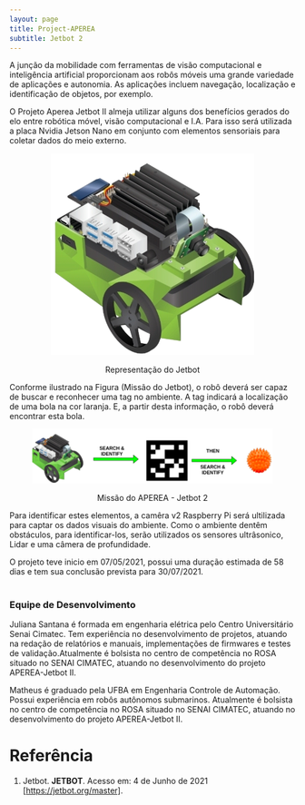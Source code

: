 ```yaml
---
layout: page
title: Project-APEREA
subtitle: Jetbot 2
---
```

A junção da mobilidade com ferramentas de visão computacional e inteligência artificial proporcionam aos robôs móveis uma grande variedade de aplicações e autonomia. As aplicações incluem navegação, localização e identificação de objetos, por exemplo.

O Projeto Aperea Jetbot II almeja utilizar alguns dos benefícios gerados do elo entre robótica móvel, visão computacional e I.A. Para isso será utilizada a placa Nvidia Jetson Nano em conjunto com elementos sensoriais para coletar dados do meio externo.

<figure class="image"> <p align="center"> <img src= assets/img/jetbot.png> <figcaption><center>Representação do Jetbot</center></figcaption> </p> </figure>

Conforme ilustrado na Figura (Missão do Jetbot), o robô deverá ser capaz de buscar e reconhecer uma tag no ambiente. A tag indicará a localização de uma bola na cor laranja. E, a partir desta informação, o robô deverá encontrar esta bola.

<figure class="image"> <p align="center"> <img src= assets/img/jetbotmission-removebg-preview.png width="2000"> <figcaption><center>Missão do APEREA - Jetbot 2</center></figcaption> </p> </figure>

Para identificar estes elementos, a camêra v2 Raspberry Pi será ultilizada para captar os dados visuais do ambiente. Como o ambiente dentêm obstáculos, para identificar-los, serão utilizados os sensores ultrâsonico, Lidar e uma câmera de profundidade.

O projeto teve inicio em 07/05/2021, possui uma duração estimada de 58 dias e tem sua conclusão prevista para 30/07/2021.
<br/><br/>

### Equipe de Desenvolvimento

Juliana Santana é formada em engenharia elétrica pelo Centro Universitário Senai Cimatec. Tem experiência no desenvolvimento de projetos, atuando na redação de relatórios e manuais, implementações de firmwares e testes de validação.Atualmente é bolsista no centro de competência no ROSA situado no SENAI CIMATEC, atuando no desenvolvimento do projeto APEREA-Jetbot II.

Matheus é graduado pela UFBA em Engenharia Controle de Automação. Possui experiência em robôs autônomos submarinos. Atualmente é bolsista no centro de competência no ROSA situado no SENAI CIMATEC, atuando no desenvolvimento do projeto APEREA-Jetbot II.


# Referência
1. Jetbot. **JETBOT**. Acesso em: 4 de Junho de 2021 [https://jetbot.org/master].
